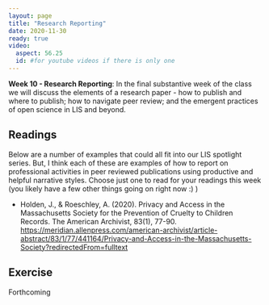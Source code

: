 ```yaml
---
layout: page
title: "Research Reporting"
date: 2020-11-30
ready: true
video:
  aspect: 56.25
  id: #for youtube videos if there is only one
---
```


**Week 10 - Research Reporting**: In the final substantive week of the class we will discuss the elements of a research paper - how to publish and where to publish; how to navigate peer review; and the emergent practices of open science in LIS and beyond.


## Readings
Below are a number of examples that could all fit into our LIS spotlight series. But, I think each of these are examples of how to report on professional activities in peer reviewed publications using productive and helpful narrative styles. Choose just one to read for your readings this week (you likely have a few other things going on right now :) )   

- Holden, J., & Roeschley, A. (2020). Privacy and Access in the Massachusetts Society for the Prevention of Cruelty to Children Records. The American Archivist, 83(1), 77-90. https://meridian.allenpress.com/american-archivist/article-abstract/83/1/77/441164/Privacy-and-Access-in-the-Massachusetts-Society?redirectedFrom=fulltext




## Exercise
Forthcoming
